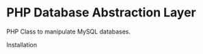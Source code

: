 PHP Database Abstraction Layer
====================

PHP Class to manipulate MySQL databases. 

Installation

